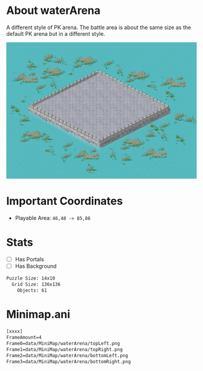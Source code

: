 # About waterArena
A different style of PK arena. The battle area is about the same size as the default PK arena but in a different style.

![Map Image](https://github.com/flickerstop/conquerMaps/blob/main/waterArena/data/minimap/waterArena/main.png)

# Important Coordinates
- Playable Area: `46,48 -> 85,86`

# Stats
- [ ] Has Portals
- [ ] Has Background
```
Puzzle Size: 14x10
  Grid Size: 136x136
    Objects: 61
```

# Minimap.ani
```
[xxxx]
FrameAmount=4
Frame0=data/MiniMap/waterArena/topLeft.png
Frame1=data/MiniMap/waterArena/topRight.png
Frame2=data/MiniMap/waterArena/bottomLeft.png
Frame3=data/MiniMap/waterArena/bottomRight.png
```

